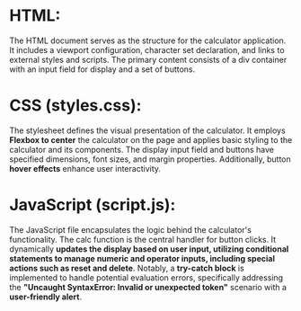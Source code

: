 # HTML:
The HTML document serves as the structure for the calculator application. It includes a viewport configuration, character set declaration, and links to external styles and scripts. The primary content consists of a div container with an input field for display and a set of buttons. 

# CSS (styles.css):
The stylesheet defines the visual presentation of the calculator. It employs **Flexbox to center** the calculator on the page and applies basic styling to the calculator and its components. The display input field and buttons have specified dimensions, font sizes, and margin properties. Additionally, button **hover effects** enhance user interactivity.

# JavaScript (script.js):
The JavaScript file encapsulates the logic behind the calculator's functionality. The calc function is the central handler for button clicks. It dynamically **updates the display based on user input, utilizing conditional statements to manage numeric and operator inputs, including special actions such as reset and delete**. Notably, a **try-catch block** is implemented to handle potential evaluation errors, specifically addressing the **"Uncaught SyntaxError: Invalid or unexpected token"** scenario with a **user-friendly alert**.
